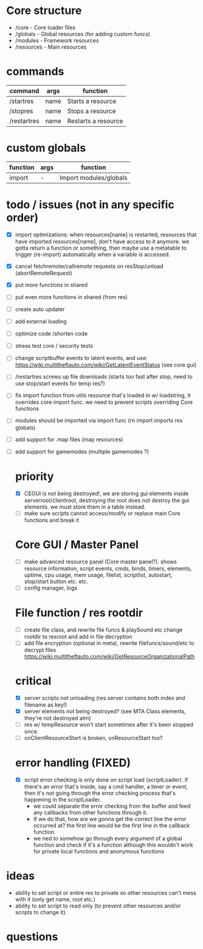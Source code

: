 # Core structure
- /core - Core loader files
- /globals - Global resources (for adding custom funcs)
- /modules - Framework resources
- /resources - Main resources

# commands
| command     | args     | function              |
|-------------|----------|-----------------------|
| /startres   | name     | Starts a resource     |
| /stopres    | name     | Stops a resource      |
| /restartres | name     | Restarts a resource   |

# custom globals
| function    | args     | function               |
|-------------|----------|------------------------|
| import      | -        | Import modules/globals |


# todo / issues (not in any specific order)
- [x] import optimizations: when resources[name] is restarted, resources that have imported resources[name], don't have access to it anymore. we gotta return a function or something, then maybe use a metatable to trigger (re-import) automatically when a variable is accessed.
- [x] cancel fetchremote/callremote requests on resStop/unload (abortRemoteRequest)
- [x] put more functions in shared
- [ ] put even more functions in shared (from res)
- [ ] create auto updater
- [ ] add external loading
- [ ] optimize code /shorten code
- [ ] stress test core / security tests
- [ ] change scriptbuffer events to latent events, and use: https://wiki.multitheftauto.com/wiki/GetLatentEventStatus (see core gui)
- [ ] /restartres screws up file downloads (starts too fast after stop, need to use stop/start events for temp res?)
- [ ] fix import function from utils resource that's loaded in w/ loadstring, it overrides core import func. we need to prevent scripts overriding Core functions
- [ ] modules should be imported via import func (rn import imports res globals)
- [ ] add support for .map files (map resources)
- [ ] add support for gamemodes (multiple gamemodes ?)

  # priority
  - [x] CEGUI is not being destroyed!, we are storing gui elements inside serverroot/clientroot, destroying the root does not destroy the gui elements. we must store them in a table instead.
  - [ ] make sure scripts cannot access/modify or replace main Core functions and break it

  # Core GUI / Master Panel
  - [ ] make advanced resource panel (Core master panel?). shows resource information, script events, cmds, binds, timers, elements,
uptime, cpu usage, mem usage, filelist, scriptlist, autostart, stop/start button etc. etc.
  - [ ] config manager, logs

  # File function / res rootdir
  - [ ] create file class, and rewrite file funcs & playSound etc change rootdir to resroot and add in file decryption
  - [ ] add file encryption (optional in meta), rewrite filefuncs/sound/etc to decrypt files
  https://wiki.multitheftauto.com/wiki/GetResourceOrganizationalPath

  # critical
  - [x] server scripts not unloading (res.server contains both index and filename as key!)
  - [x] server elements not being destroyed? (see MTA Class elements, they're not destroyed atm)
  - [ ] res w/ tempResource won't start sometimes after it's been stopped once.
  - [ ] onClientResourceStart is broken, onResourceStart too?

  # error handling (FIXED)
  - [x] script error checking is only done on script load (scriptLoader). if there's an error that's inside, say a cmd handler, a timer or event, then it's not going through the error checking process that's happening in the scriptLoader.
    - we could separate the error checking from the buffer and feed any callbacks from other functions through it.
    - If we do that, how are we gonna get the correct line the error occurred at? the first line would be the first line in the callback function.
    - we ned to somehow go through every argument of a global function and check if it's a function although this wouldn't work for private local functions and anonymous functions

# ideas
- ability to set script or entire res to private so other resources can't mess with it (only get name, root etc.)
- ability to set script to read only (to prevent other resources and/or scripts to change it).

# questions

